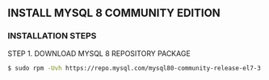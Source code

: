 ## INSTALL MYSQL 8 COMMUNITY EDITION

### INSTALLATION STEPS
STEP 1. DOWNLOAD MYSQL 8 REPOSITORY PACKAGE
```sh
$ sudo rpm -Uvh https://repo.mysql.com/mysql80-community-release-el7-3.noarch.rpm
```
